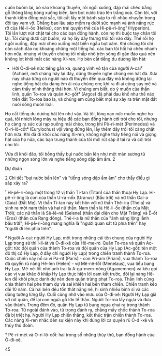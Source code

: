 cuốn buồm lại, bỏ vào khoang thuyền, rồi ngồi xuống, đập mái chèo bằng gỗ thông lăng bóng xuống biển, làm bọt nước trào lên trắng xoá. Còn tôi, với thanh kiếm đồng mài sắc, tôi cắt lấy một bánh sáp to rồi nhào nhuyễn trong đôi tay vạm vỡ. Chẳng bao lâu sáp mềm ra dưới sức mạnh và ánh nắng rực rỡ của Hê-li-ốx (Helios), con trai quyền thế của Hi-pê-ri-ông¹ (Hyperion). Tôi lần lượt nút chặt tai cho các bạn đồng hành, còn họ thì buộc tay chân tôi lại. Tôi đứng dưới cột buồm, và họ lấy dây thừng trói tôi vào đấy. Thế rồi họ ngồi xuống, đập mái chèo xuống mặt biển ngầu bọt xám. Khi chúng tôi chỉ còn cách đảo nọ khoảng chừng một tiếng hú, các bạn tôi hối hả chèo nhanh hơn nữa, nhưng vì thuyền chúng tôi nhấp nhô trên sóng đi gần đảo quá nên không lọt khỏi mắt các nàng Xi-ren. Họ bèn cất tiếng du dương lên hát:

- Hỡi Ô-đi-xê nức tiếng gần xa, quang vinh vô tận của người A-cai² (Achae), mời chàng hãy lại đây, dừng thuyền nghe chúng em hát đã. Xưa nay chưa từng có người nào đi thuyền đến qua đây mà không dừng lại nghe tiếng hát dịu dàng êm ái của chúng em; khi ra đi ai cũng say mê và cảm thấy mình thông thái hơn. Vì chúng em biết, do ý muốn của thần linh, quân To-roa và quân Ac-gốt³ (Argos) đã phải đau khổ như thế nào trên đất To-roa bao la, và chúng em cũng biết mọi sự xảy ra trên mặt đất nuôi sống muôn loài.

Họ cất tiếng du dương hát lên như vậy. Và tôi, lòng nao nức muốn nghe họ quá, tôi nhích lông mày ra hiệu để các bạn đồng hành cởi trói cho tôi, nhưng họ càng ra sức cúi rạp xuống mái chèo, trong khi Pê-ri-mét (Perimedes) và O-ri-lô-cốt⁴ (Eurylochus) vội vàng đứng lên, lấy thêm dây trói tôi càng chặt hơn nữa. Khi đã đi khỏi các nàng Xi-ren, không nghe thấy tiếng nói và giọng hát của họ nữa, các bạn trung thành của tôi mới rút sáp ở tai ra và cởi trói cho tôi.

Vừa đi khỏi đảo, tôi bỗng thấy bụi nước bắn lên như một màn sương từ những ngọn sóng lớn và nghe tiếng sóng dập ầm ầm. 2

Dự đoán

2 Chi tiết "bụi nước bắn lên" và "tiếng sóng dập ầm ầm" cho thấy điều gì sắp xảy ra?

¹ Hi-pê-ri-ông: một trong 12 vị thần Ti-tan (Titan) của thần thoại Hy Lạp. Hi-pê-ri-ông là con của thần U-ra-nốx (Uranus) (Bầu trời) và nữ thần Gai-a (Gaia) (Đất Mẹ). Vị thần Ti-tan này kết hôn với nữ thần Thê-i-a (Theia) và sinh ra một nam thần và hai nữ thần. Nam thần là Hê-li-ốx (thần của Mặt Trời); các nữ thần là Sê-lê-nê (Selene) (thần đại diện cho Mặt Trăng) và Ê-ốt (Eros) (thần của Rạng đông). Thê-i-a là nữ thần của "ánh sáng lộng lẫnh bầu trời"; Hi-pê-ri-ông mang nghĩa là "người quan sát từ phía trên" hay "người đi lên phía trên".

² Người A-cai: người Hy Lạp, một trong những cái tên chung của người Hy Lạp trong sử thi I-li-át và O-đi-xê của Hô-me-rơ.
Quân To-roa và quân Ac-gốt: tức đội quân của thành To-roa và đội quân của Hy Lạp (Ac-gốt: tên một đô thị cổ Hy Lạp, ở đây chỉ người Hy Lạp) trong chiến tranh thành To-roa. Cuộc chiến này nổ ra vì Pa-rit (Paris) - con Pri-am (Priam), vua thành To-roa đã quyến rũ nàng Hê-len (Helen) - vợ Mê-nê-lốt (Menelaus), vua tiểu bang Hy Lạp. Mê-nê-lốt nhờ anh trai là A-ga-mem-nông (Agamemnon) và kêu gọi các vị vua khác ở khắp Hy Lạp thực hiện lời cam kết trước, đòi lại nàng Hê-len để khôi phục danh dự nên đem quân trừng phạt To-roa. Thần linh cũng chia thành hai phe tham dự và sai khiến hai bên tham chiến. Chiến tranh kéo dài 10 năm. Cả hai bên đều tổn thất nặng nề, hi sinh nhiều binh sĩ và các dũng tướng lừng lẫy. Cuối cùng nhờ vào mưu của Ô-đi-xê: Người Hy Lạp giả vờ rút quân, để lại con ngựa gỗ lớn tế thần. Người To-roa lấy ngựa và đưa vào thành. Trong đêm đó, quân Hy Lạp từ bụng ngựa chui ra trong thành To-roa. Từ ngoài đánh vào, từ trong đánh ra, chẳng mấy chốc thành To-roa đã bị triệt hạ. Người Hy Lạp chiến thắng, kết thúc trận chiến thành To-roa. Các nàng Xi-ren nhắc đến sự kiện này khi dùng lời ca quyến rũ Ô-đi-xê và thủy thủ đoàn.

⁴ Pê-ri-mét và O-ri-lô-cốt: hai trong số những thủy thủ, bạn đồng hành của Ô-đi-xê.

45